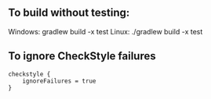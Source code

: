 ## To build without testing:
Windows:
    gradlew build -x test
Linux:
    ./gradlew build -x test
    
## To ignore CheckStyle failures
    checkstyle {
        ignoreFailures = true
    }
